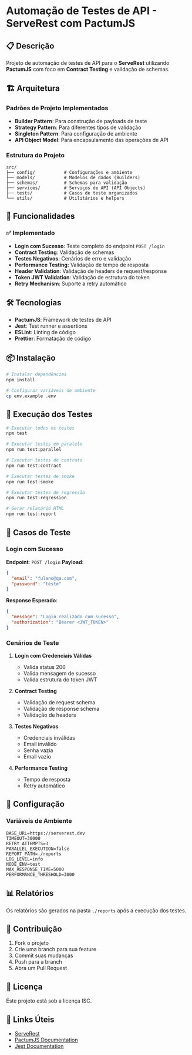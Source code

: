 # Automação de Testes de API - ServeRest com PactumJS

## 📋 Descrição

Projeto de automação de testes de API para o **ServeRest** utilizando **PactumJS** com foco em **Contract Testing** e validação de schemas.

## 🏗️ Arquitetura

### Padrões de Projeto Implementados

- **Builder Pattern**: Para construção de payloads de teste
- **Strategy Pattern**: Para diferentes tipos de validação
- **Singleton Pattern**: Para configuração de ambiente
- **API Object Model**: Para encapsulamento das operações de API

### Estrutura do Projeto

```
src/
├── config/           # Configurações e ambiente
├── models/           # Modelos de dados (Builders)
├── schemas/          # Schemas para validação
├── services/         # Serviços de API (API Objects)
├── tests/            # Casos de teste organizados
└── utils/            # Utilitários e helpers
```

## 🚀 Funcionalidades

### ✅ Implementado

- **Login com Sucesso**: Teste completo do endpoint `POST /login`
- **Contract Testing**: Validação de schemas
- **Testes Negativos**: Cenários de erro e validação
- **Performance Testing**: Validação de tempo de resposta
- **Header Validation**: Validação de headers de request/response
- **Token JWT Validation**: Validação de estrutura do token
- **Retry Mechanism**: Suporte a retry automático

## 🛠️ Tecnologias

- **PactumJS**: Framework de testes de API
- **Jest**: Test runner e assertions
- **ESLint**: Linting de código
- **Prettier**: Formatação de código

## 📦 Instalação

```bash
# Instalar dependências
npm install

# Configurar variáveis de ambiente
cp env.example .env
```

## 🧪 Execução dos Testes

```bash
# Executar todos os testes
npm test

# Executar testes em paralelo
npm run test:parallel

# Executar testes de contrato
npm run test:contract

# Executar testes de smoke
npm run test:smoke

# Executar testes de regressão
npm run test:regression

# Gerar relatório HTML
npm run test:report
```

## 📝 Casos de Teste

### Login com Sucesso

**Endpoint**: `POST /login`
**Payload**:
```json
{
  "email": "fulano@qa.com",
  "password": "teste"
}
```

**Response Esperado**:
```json
{
  "message": "Login realizado com sucesso",
  "authorization": "Bearer <JWT_TOKEN>"
}
```

### Cenários de Teste

1. **Login com Credenciais Válidas**
   - Valida status 200
   - Valida mensagem de sucesso
   - Valida estrutura do token JWT

2. **Contract Testing**
   - Validação de request schema
   - Validação de response schema
   - Validação de headers

3. **Testes Negativos**
   - Credenciais inválidas
   - Email inválido
   - Senha vazia
   - Email vazio

4. **Performance Testing**
   - Tempo de resposta
   - Retry automático

## 🔧 Configuração

### Variáveis de Ambiente

```env
BASE_URL=https://serverest.dev
TIMEOUT=30000
RETRY_ATTEMPTS=3
PARALLEL_EXECUTION=false
REPORT_PATH=./reports
LOG_LEVEL=info
NODE_ENV=test
MAX_RESPONSE_TIME=5000
PERFORMANCE_THRESHOLD=3000
```

## 📊 Relatórios

Os relatórios são gerados na pasta `./reports` após a execução dos testes.

## 🤝 Contribuição

1. Fork o projeto
2. Crie uma branch para sua feature
3. Commit suas mudanças
4. Push para a branch
5. Abra um Pull Request

## 📄 Licença

Este projeto está sob a licença ISC.

## 🔗 Links Úteis

- [ServeRest](https://serverest.dev)
- [PactumJS Documentation](https://pactumjs.github.io/)
- [Jest Documentation](https://jestjs.io/)

